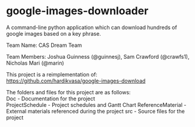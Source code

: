 # google-images-downloader

A command-line python application which can download hundreds of google images based on a key phrase.

Team Name: CAS Dream Team

Team Members: Joshua Guinness (@guinnesj), Sam Crawford (@crawfs1), Nicholas Mari (@marin)

This project is a reimplementation of: https://github.com/hardikvasa/google-images-download

The folders and files for this project are as follows:  
Doc - Documentation for the project  
ProjectSchedule - Project schedules and Gantt Chart
ReferenceMaterial - External materials referenced during the project
src - Source files for the project